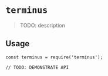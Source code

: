 # `terminus`

> TODO: description

## Usage

```
const terminus = require('terminus');

// TODO: DEMONSTRATE API
```
